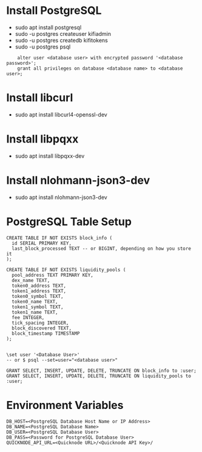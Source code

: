 # Install PostgreSQL

* sudo apt install postgresql
* sudo -u postgres createuser kifiadmin
* sudo -u postgres createdb kifitokens
* sudo -u postgres psql

```
    alter user <database user> with encrypted password '<database password>';
    grant all privileges on database <database name> to <database user>;
```

# Install libcurl

* sudo apt install libcurl4-openssl-dev

# Install libpqxx

* sudo apt install libpqxx-dev

# Install nlohmann-json3-dev

* sudo apt install nlohmann-json3-dev

# PostgreSQL Table Setup

```
CREATE TABLE IF NOT EXISTS block_info (
  id SERIAL PRIMARY KEY,
  last_block_processed TEXT -- or BIGINT, depending on how you store it
);

CREATE TABLE IF NOT EXISTS liquidity_pools (
  pool_address TEXT PRIMARY KEY,
  dex_name TEXT,
  token0_address TEXT,
  token1_address TEXT,
  token0_symbol TEXT,
  token0_name TEXT,
  token1_symbol TEXT,
  token1_name TEXT,
  fee INTEGER,
  tick_spacing INTEGER,
  block_discovered TEXT,
  block_timestamp TIMESTAMP
);


\set user '<Database User>'
-- or $ psql --set=user="<database user>" 

GRANT SELECT, INSERT, UPDATE, DELETE, TRUNCATE ON block_info to :user;
GRANT SELECT, INSERT, UPDATE, DELETE, TRUNCATE ON liquidity_pools to :user;

```

# Environment Variables

```
DB_HOST=<PostgreSQL Database Host Name or IP Address>
DB_NAME=<PostgreSQL Database Name>
DB_USER=<PostgreSQL Database User>
DB_PASS=<Password for PostgreSQL Database User>
QUICKNODE_API_URL=<Quicknode URL>/<Quicknode API Key>/

```
